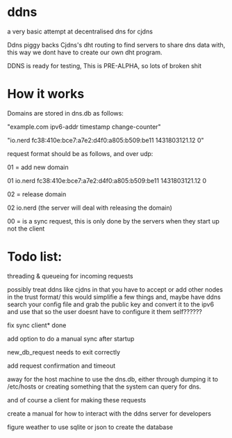# ddns
a very basic attempt at decentralised dns for cjdns

Ddns piggy backs Cjdns's dht routing to find servers to share dns data with, this way we dont have to create our own dht program. 

DDNS is ready for testing, This is PRE-ALPHA, so lots of broken shit

# How it works

Domains are stored in dns.db as follows:

"example.com ipv6-addr timestamp change-counter"

"io.nerd fc38:410e:bce7:a7e2:d4f0:a805:b509:be11 1431803121.12 0"

request format should be as follows, and over udp:

01 = add new domain

01 io.nerd fc38:410e:bce7:a7e2:d4f0:a805:b509:be11 1431803121.12 0

02 = release domain

02 io.nerd (the server will deal with releasing the domain)

00 = is a sync request, this is only done by the servers when they start up not the client

Todo list:
==========

threading & queueing for incoming requests

possibly treat ddns like cjdns in that you have to accept or add other nodes in the trust format/ this would simplifie a few things and, maybe have ddns search your config file and grab the public key and convert it to the ipv6 and use that so the user doesnt have to configure it them self??????

fix sync client* done

  add option to do a manual sync after startup
  
  new_db_request needs to exit correctly

add request confirmation and timeout

away for the host machine to use the dns.db, either through dumping it to /etc/hosts or creating something that the system can query for dns.

and of course a client for making these requests

create a manual for how to interact with the ddns server for developers

figure weather to use sqlite or json to create the database
